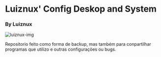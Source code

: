 Luiznux' Config Deskop and System
=================================



### By Luiznux
![luiznux-img](https://github.com/luiznux/luiznux-config/blob/master/images/luiznux-img.jpg)



Repositorio feito como forma de backup, mas também para conpartilhar programas que utilizo e outras configurações ou bugs.






